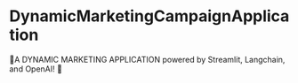 # DynamicMarketingCampaignApplication
🎉A DYNAMIC MARKETING APPLICATION powered by Streamlit, Langchain, and OpenAI! 🚀
